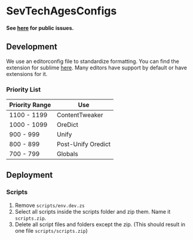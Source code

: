 # SevTechAgesConfigs

#### See [here](https://github.com/Darkosto/SevTech-Ages/issues) for public issues.


## Development
We use an editorconfig file to standardize formatting.
You can find the extension for sublime [here](https://github.com/sindresorhus/editorconfig-sublime). Many editors have support by default or have extensions for it.

### Priority List
| Priority Range | Use               |
| -------------- | ----------------- |
| 1100 - 1199    | ContentTweaker    |
| 1000 - 1099    | OreDict           |
| 900 - 999      | Unify             |
| 800 - 899      | Post-Unify Oredict|
| 700 - 799      | Globals           |

## Deployment
### Scripts
1. Remove `scripts/env.dev.zs`
2. Select all scripts inside the scripts folder and zip them. Name it `scripts.zip`.
4. Delete all script files and folders except the zip. (This should result in one file `scripts/scripts.zip`)
